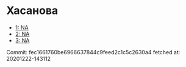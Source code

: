 # Хасанова
- [1: NA](1.md)
- [2: NA](2.md)
- [3: NA](3.md)

Commit: fec1661760be6966637844c9feed2c1c5c2630a4
 fetched at: 20201222-143112
